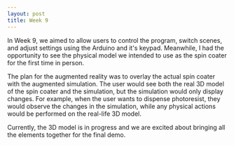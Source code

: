```yaml
---
layout: post
title: Week 9
---
```

In Week 9, we aimed to allow users to control the program, switch scenes, and adjust settings using the Arduino and it's keypad. Meanwhile, I had the opportunity to see the physical model we intended to use as the spin coater for the first time in person.

The plan for the augmented reality was to overlay the actual spin coater with the augmented simulation. The user would see both the real 3D model of the spin coater and the simulation, but the simulation would only display changes. For example, when the user wants to dispense photoresist, they would observe the changes in the simulation, while any physical actions would be performed on the real-life 3D model.

Currently, the 3D model is in progress and we are excited about bringing all the elements together for the final demo.
